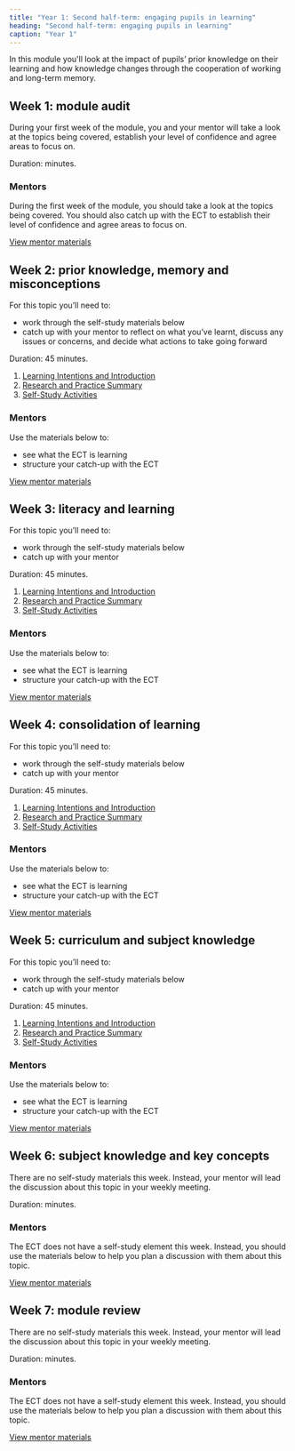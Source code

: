 ```yaml
---
title: "Year 1: Second half-term: engaging pupils in learning"
heading: "Second half-term: engaging pupils in learning"
caption: "Year 1"
---
```


In this module you'll look at the impact of pupils’ prior knowledge on their learning and how knowledge changes through the cooperation of working and long-term memory.

## Week 1: module audit

During your first week of the module, you and your mentor will take a look at the topics being covered, establish your level of confidence and agree areas to focus on.

Duration: minutes.

### Mentors

During the first week of the module, you should take a look at the topics being covered. You should also catch up with the ECT to establish their level of confidence and agree areas to focus on.

[View mentor materials](/ucl/year-1-engaging-pupils-in-learning/autumn-week-1-mentor-materials)

## Week 2: prior knowledge, memory and misconceptions

For this topic you’ll need to:

- work through the self-study materials below
- catch up with your mentor to reflect on what you’ve learnt, discuss any issues or concerns, and decide what actions to take going forward

Duration: 45 minutes.

1. [Learning Intentions and Introduction](/ucl/year-1-engaging-pupils-in-learning/autumn-week-2-ect-learning-intentions-and-introduction)
2. [Research and Practice Summary](/ucl/year-1-engaging-pupils-in-learning/autumn-week-2-ect-research-and-practice-summary)
3. [Self-Study Activities](/ucl/year-1-engaging-pupils-in-learning/autumn-week-2-ect-self-study-activities)

### Mentors

Use the materials below to:

- see what the ECT is learning
- structure your catch-up with the ECT

[View mentor materials](/ucl/year-1-engaging-pupils-in-learning/autumn-week-2-mentor-materials)

## Week 3: literacy and learning

For this topic you’ll need to:

- work through the self-study materials below
- catch up with your mentor

Duration: 45 minutes.

1. [Learning Intentions and Introduction](/ucl/year-1-engaging-pupils-in-learning/autumn-week-3-ect-learning-intentions-and-introduction)
2. [Research and Practice Summary](/ucl/year-1-engaging-pupils-in-learning/autumn-week-3-ect-research-and-practice-summary)
3. [Self-Study Activities](/ucl/year-1-engaging-pupils-in-learning/autumn-week-3-ect-self-study-activities)

### Mentors

Use the materials below to:

- see what the ECT is learning
- structure your catch-up with the ECT

[View mentor materials](/ucl/year-1-engaging-pupils-in-learning/autumn-week-3-mentor-materials)

## Week 4: consolidation of learning

For this topic you’ll need to:

- work through the self-study materials below
- catch up with your mentor

Duration: 45 minutes.

1. [Learning Intentions and Introduction](/ucl/year-1-engaging-pupils-in-learning/autumn-week-4-ect-learning-intentions-and-introduction)
2. [Research and Practice Summary](/ucl/year-1-engaging-pupils-in-learning/autumn-week-4-ect-research-and-practice-summary)
3. [Self-Study Activities](/ucl/year-1-engaging-pupils-in-learning/autumn-week-4-ect-self-study-activities)

### Mentors

Use the materials below to:

- see what the ECT is learning
- structure your catch-up with the ECT

[View mentor materials](/ucl/year-1-engaging-pupils-in-learning/autumn-week-4-mentor-materials)

## Week 5: curriculum and subject knowledge

For this topic you’ll need to:

- work through the self-study materials below
- catch up with your mentor

Duration: 45 minutes.

1. [Learning Intentions and Introduction](/ucl/year-1-engaging-pupils-in-learning/autumn-week-5-ect-learning-intentions-and-introduction)
2. [Research and Practice Summary](/ucl/year-1-engaging-pupils-in-learning/autumn-week-5-ect-research-and-practice-summary)
3. [Self-Study Activities](/ucl/year-1-engaging-pupils-in-learning/autumn-week-5-ect-self-study-activities)

### Mentors

Use the materials below to:

- see what the ECT is learning
- structure your catch-up with the ECT

[View mentor materials](/ucl/year-1-engaging-pupils-in-learning/autumn-week-5-mentor-materials)

## Week 6: subject knowledge and key concepts

There are no self-study materials this week. Instead, your mentor will lead the discussion about this topic in your weekly meeting.

Duration: minutes.

### Mentors

The ECT does not have a self-study element this week. Instead, you should use the materials below to help you plan a discussion with them about this topic.

[View mentor materials](/ucl/year-1-engaging-pupils-in-learning/autumn-week-6-mentor-materials)

## Week 7: module review

There are no self-study materials this week. Instead, your mentor will lead the discussion about this topic in your weekly meeting.

Duration: minutes.

### Mentors

The ECT does not have a self-study element this week. Instead, you should use the materials below to help you plan a discussion with them about this topic.

[View mentor materials](/ucl/year-1-engaging-pupils-in-learning/autumn-week-7-mentor-materials)
